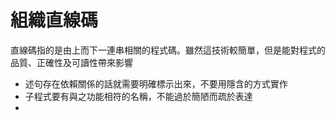 # 組織直線碼
直線碼指的是由上而下一連串相關的程式碼。雖然這技術較簡單，但是能對程式的品質、正確性及可讀性帶來影響
* 述句存在依賴關係的話就需要明確標示出來，不要用隱含的方式實作
* 子程式要有與之功能相符的名稱，不能過於簡陋而疏於表達
*  


<!--stackedit_data:
eyJoaXN0b3J5IjpbNDkwMDMyNDJdfQ==
-->